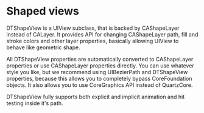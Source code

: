 # Shaped views

DTShapeView is a UIView subclass, that is backed by CAShapeLayer instead of CALayer. It provides API for changing CAShapeLayer path, fill and stroke colors and other layer properties, basically allowing UIView to behave like geometric shape.

All DTShapeView properties are automatically converted to CAShapeLayer properties or use CAShapeLayer properties directly. You can use whatever style you like, but we recommend using UIBezierPath and DTShapeView properties, because this allows you to completely bypass CoreFoundation objects. It also allows you to use CoreGraphics API instead of QuartzCore.

DTShapeView fully supports both explicit and implicit animation and hit testing inside it's path.
